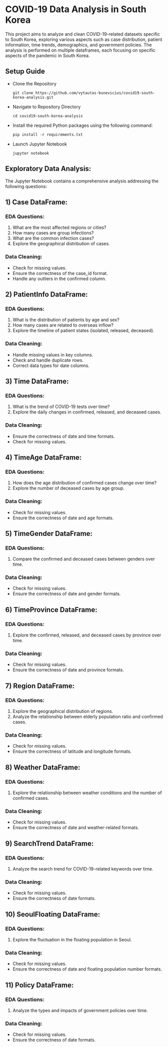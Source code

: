 # COVID-19 Data Analysis in South Korea

This project aims to analyze and clean COVID-19-related datasets specific to South Korea, exploring various aspects such as case distribution, patient information, time trends, demographics, and government policies. The analysis is performed on multiple dataframes, each focusing on specific aspects of the pandemic in South Korea.

## Setup Guide

- Clone the Repository
  ```
  git clone https://github.com/vytautas-bunevicius/covid19-south-korea-analysis.git
  ```
- Navigate to Repository Directory
  ```
  cd covid19-south-korea-analysis
  ```
- Install the required Python packages using the following command:
  ```
  pip install -r requirements.txt
  ```
- Launch Jupyter Notebook
  ```
  jupyter notebook
  ```

## Exploratory Data Analysis:

The Jupyter Notebook contains a comprehensive analysis addressing the following questions:

## 1) Case DataFrame:

### EDA Questions:
1. What are the most affected regions or cities?
2. How many cases are group infections?
3. What are the common infection cases?
4. Explore the geographical distribution of cases.

### Data Cleaning:
- Check for missing values.
- Ensure the correctness of the case_id format.
- Handle any outliers in the confirmed column.

## 2) PatientInfo DataFrame:

### EDA Questions:
1. What is the distribution of patients by age and sex?
2. How many cases are related to overseas inflow?
3. Explore the timeline of patient states (isolated, released, deceased).

### Data Cleaning:
- Handle missing values in key columns.
- Check and handle duplicate rows.
- Correct data types for date columns.

## 3) Time DataFrame:

### EDA Questions:
1. What is the trend of COVID-19 tests over time?
2. Explore the daily changes in confirmed, released, and deceased cases.

### Data Cleaning:
- Ensure the correctness of date and time formats.
- Check for missing values.

## 4) TimeAge DataFrame:

### EDA Questions:
1. How does the age distribution of confirmed cases change over time?
2. Explore the number of deceased cases by age group.

### Data Cleaning:
- Check for missing values.
- Ensure the correctness of date and age formats.

## 5) TimeGender DataFrame:

### EDA Questions:
1. Compare the confirmed and deceased cases between genders over time.

### Data Cleaning:
- Check for missing values.
- Ensure the correctness of date and gender formats.

## 6) TimeProvince DataFrame:

### EDA Questions:
1. Explore the confirmed, released, and deceased cases by province over time.

### Data Cleaning:
- Check for missing values.
- Ensure the correctness of date and province formats.

## 7) Region DataFrame:

### EDA Questions:
1. Explore the geographical distribution of regions.
2. Analyze the relationship between elderly population ratio and confirmed cases.

### Data Cleaning:
- Check for missing values.
- Ensure the correctness of latitude and longitude formats.

## 8) Weather DataFrame:

### EDA Questions:
1. Explore the relationship between weather conditions and the number of confirmed cases.

### Data Cleaning:
- Check for missing values.
- Ensure the correctness of date and weather-related formats.

## 9) SearchTrend DataFrame:

### EDA Questions:
1. Analyze the search trend for COVID-19-related keywords over time.

### Data Cleaning:
- Check for missing values.
- Ensure the correctness of date formats.

## 10) SeoulFloating DataFrame:

### EDA Questions:
1. Explore the fluctuation in the floating population in Seoul.

### Data Cleaning:
- Check for missing values.
- Ensure the correctness of date and floating population number formats.

## 11) Policy DataFrame:

### EDA Questions:
1. Analyze the types and impacts of government policies over time.

### Data Cleaning:
- Check for missing values.
- Ensure the correctness of date formats.
